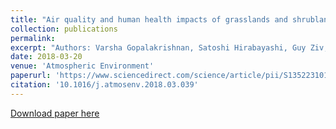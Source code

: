 ```yaml
---
title: "Air quality and human health impacts of grasslands and shrublands in the United States"
collection: publications
permalink: 
excerpt: "Authors: Varsha Gopalakrishnan, Satoshi Hirabayashi, Guy Ziv, and Bhavik R. Bakshi."
date: 2018-03-20
venue: 'Atmospheric Environment'
paperurl: 'https://www.sciencedirect.com/science/article/pii/S1352231018301936'
citation: '10.1016/j.atmosenv.2018.03.039'
---
```



[Download paper here](https://www.sciencedirect.com/science/article/pii/S1352231018301936)
